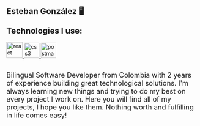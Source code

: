 ## Esteban González 🖥
<div>
<h2 style="margin-top:10px"> Technologies I use:</h2>

<p align="left"> 
  <a href="https://nextjs.org/" target="_blank" rel="noreferrer"> 
    <img src="https://github.com/Programacion315/Programacion315/assets/83243886/c0736423-4db3-4c8e-ad14-38cfef2872b9" alt="react" height="42"/> 
  </a> 
  <a href="https://www.w3schools.com/css/" target="_blank" rel="noreferrer"> 
    <img src="https://github.com/Programacion315/Programacion315/assets/83243886/69f0506e-6205-49d4-9a8e-be11277a3f78" alt="css3" height="40"/> 
  </a>
  <a href="https://postman.com" target="_blank" rel="noreferrer"> 
    <img src="https://www.vectorlogo.zone/logos/getpostman/getpostman-icon.svg" alt="postman" height="40"/> 
  </a>
</p>
 </div>
  


</br>


<paragraph style="font-size:18px">
Bilingual Software Developer from Colombia with 2 years of experience building great technological solutions.
I'm always learning new things and trying to do my best on every project I work on.
Here you will find all of my projects, I hope you like them.
Nothing worth and fulfilling in life comes easy!
</paragraph>




<!--
**JEstebanGnz/JEstebanGnz** is a ✨ _special_ ✨ repository because its `README.md` (this file) appears on your GitHub profile.

Here are some ideas to get you started:

- 🔭 I’m currently working on ...
- 🌱 I’m currently learning ...
- 👯 I’m looking to collaborate on ...
- 🤔 I’m looking for help with ...
- 💬 Ask me about ...
- 📫 How to reach me: ...
- 😄 Pronouns: ...
- ⚡ Fun fact: ...
-->
